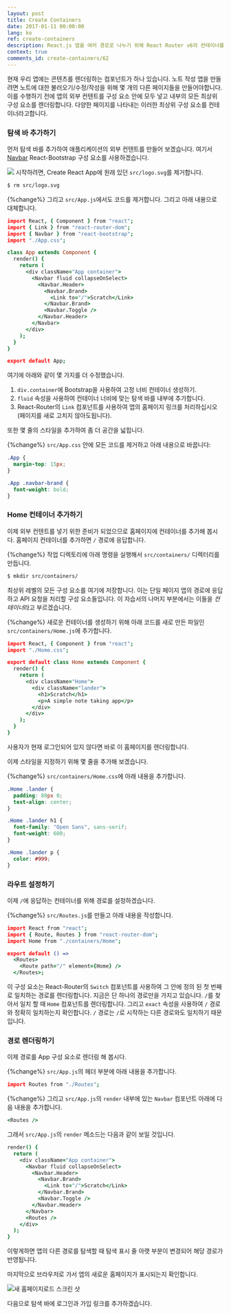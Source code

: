 ```yaml
---
layout: post
title: Create Containers
date: 2017-01-11 00:00:00
lang: ko
ref: create-containers
description: React.js 앱을 여러 경로로 나누기 위해 React Router v6의 컨테이너를 사용하여 구조화 할 것이다. 또한 Navbar React-Bootstrap 구성 요소를 App 컨테이너에 추가 할 예정입니다.
context: true
comments_id: create-containers/62
---
```


현재 우리 앱에는 콘텐츠를 렌더링하는 컴포넌트가 하나 있습니다. 노트 작성 앱을 만들려면 노트에 대한 불러오기/수정/작성을 위해 몇 개의 다른 페이지들을 만들어야합니다. 이를 수행하기 전에 앱의 외부 컨텐트를 구성 요소 안에 모두 넣고 내부의 모든 최상위 구성 요소를 렌더링합니다. 다양한 페이지를 나타내는 이러한 최상위 구성 요소를 컨테이너라고합니다.

### 탐색 바 추가하기

먼저 탐색 바를 추가하여 애플리케이션의 외부 컨텐트를 만들어 보겠습니다. 여기서 [Navbar](https://react-bootstrap.github.io/components/navbar/) React-Bootstrap 구성 요소를 사용하겠습니다.

<img class = "code-marker" src="/assets/s.png"/> 시작하려면, Create React App에 원래 있던 `src/logo.svg`를 제거합니다.

```bash
$ rm src/logo.svg
```

{%change%} 그리고 `src/App.js`에서도 코드를 제거합니다. 그리고 아래 내용으로 대체합니다.

```coffee
import React, { Component } from "react";
import { Link } from "react-router-dom";
import { Navbar } from "react-bootstrap";
import "./App.css";

class App extends Component {
  render() {
    return (
      <div className="App container">
        <Navbar fluid collapseOnSelect>
          <Navbar.Header>
            <Navbar.Brand>
              <Link to="/">Scratch</Link>
            </Navbar.Brand>
            <Navbar.Toggle />
          </Navbar.Header>
        </Navbar>
      </div>
    );
  }
}

export default App;
```

여기에 아래와 같이 몇 가지를 더 수정했습니다.

1. `div.container`에 Bootstrap을 사용하여 고정 너비 컨테이너 생성하기.
2. `fluid` 속성을 사용하여 컨테이너 너비에 맞는 탐색 바를 내부에 추가합니다.
3. React-Router의 `Link` 컴포넌트를 사용하여 앱의 홈페이지 링크를 처리하십시오 (페이지를 새로 고치지 않아도됩니다).

또한 몇 줄의 스타일을 추가하여 좀 더 공간을 넓힙니다.

{%change%} `src/App.css` 안에 모든 코드를 제거하고 아래 내용으로 바꿉니다:

```css
.App {
  margin-top: 15px;
}

.App .navbar-brand {
  font-weight: bold;
}
```

### Home 컨테이너 추가하기

이제 외부 컨텐트를 넣기 위한 준비가 되었으므로 홈페이지에 컨테이너를 추가해 봅시다. 홈페이지 컨테이너를 추가하면 `/` 경로에 응답합니다.

{%change%} 작업 디렉토리에 아래 명령을 실행해서 `src/containers/` 디렉터리를 만듭니다.

```bash
$ mkdir src/containers/
```

최상위 레벨의 모든 구성 요소를 여기에 저장합니다. 이는 단일 페이지 앱의 경로에 응답하고 API 요청을 처리할 구성 요소들입니다. 이 자습서의 나머지 부분에서는 이들을 *컨테이너*라고 부르겠습니다.

{%change%} 새로운 컨테이너를 생성하기 위해 아래 코드를 새로 만든 파일인 `src/containers/Home.js`에 추가합니다.

```coffee
import React, { Component } from "react";
import "./Home.css";

export default class Home extends Component {
  render() {
    return (
      <div className="Home">
        <div className="lander">
          <h1>Scratch</h1>
          <p>A simple note taking app</p>
        </div>
      </div>
    );
  }
}
```

사용자가 현재 로그인되어 있지 않다면 바로 이 홈페이지를 렌더링합니다.

이제 스타일을 지정하기 위해 몇 줄을 추가해 보겠습니다.

{%change%} `src/containers/Home.css`에 아래 내용을 추가합니다.

```css
.Home .lander {
  padding: 80px 0;
  text-align: center;
}

.Home .lander h1 {
  font-family: "Open Sans", sans-serif;
  font-weight: 600;
}

.Home .lander p {
  color: #999;
}
```

### 라우트 설정하기

이제 `/`에 응답하는 컨테이너를 위해 경로를 설정하겠습니다.

{%change%} `src/Routes.js`를 만들고 아래 내용을 작성합니다.

```coffee
import React from "react";
import { Route, Routes } from "react-router-dom";
import Home from "./containers/Home";

export default () =>
  <Routes>
    <Route path="/" element={Home} />
  </Routes>;
```

이 구성 요소는 React-Router의 `Switch` 컴포넌트를 사용하여 그 안에 정의 된 첫 번째로 일치하는 경로를 렌더링합니다. 지금은 단 하나의 경로만을 가지고 있습니다. `/`를 찾아서 일치 할 때 `Home` 컴포넌트를 렌더링합니다. 그리고 `exact` 속성을 사용하여 `/` 경로와 정확히 일치하는지 확인합니다. `/` 경로는 `/`로 시작하는 다른 경로와도 일치하기 때문입니다.

### 경로 렌더링하기

이제 경로를 App 구성 요소로 렌더링 해 봅시다.

{%change%} `src/App.js`의 헤더 부분에 아래 내용을 추가합니다.

```coffee
import Routes from "./Routes";
```

{%change%} 그리고 `src/App.js`의 `render` 내부에 있는 `Navbar` 컴포넌트 아래에 다음 내용을 추가합니다.

```coffee
<Routes />
```

그래서 `src/App.js`의 `render` 메소드는 다음과 같이 보일 것입니다.

```coffee
render() {
  return (
    <div className="App container">
      <Navbar fluid collapseOnSelect>
        <Navbar.Header>
          <Navbar.Brand>
            <Link to="/">Scratch</Link>
          </Navbar.Brand>
          <Navbar.Toggle />
        </Navbar.Header>
      </Navbar>
      <Routes />
    </div>
  );
}
```

이렇게하면 앱의 다른 경로를 탐색할 때 탐색 표시 줄 아랫 부분이 변경되어 해당 경로가 반영됩니다.

마지막으로 브라우저로 가서 앱의 새로운 홈페이지가 표시되는지 확인합니다.

![새 홈페이지로드 스크린 샷](/assets/new-homepage-loaded.png)

다음으로 탐색 바에 로그인과 가입 링크를 추가하겠습니다.
